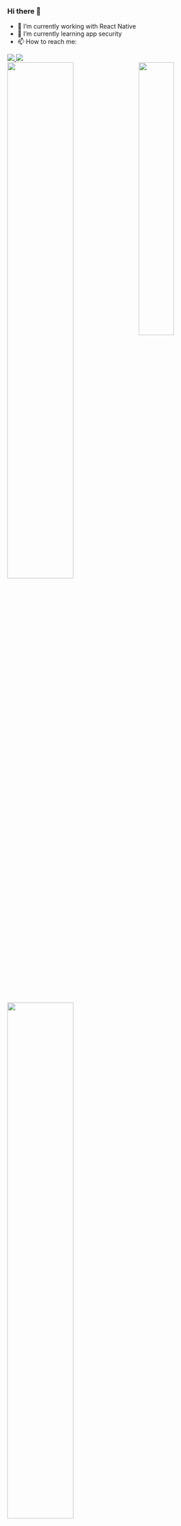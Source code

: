 ### Hi there 👋

- 🔭 I’m currently working with React Native
- 🌱 I’m currently learning app security
- 📫 How to reach me: 
<div> 
  <a href="https://www.linkedin.com/in/aylla-christinne-766892173/" target="_blank"  style="border-radius:5px;">
      <img src="https://img.shields.io/badge/-LinkedIn-%230077B5?style=for-the-badge&logo=linkedin&logoColor=white"/>
  </a> 
  <a href="mailto:ayllachristinne15@gmail.com" style="border-radius:5px;" target="_blank">
     <img src="https://img.shields.io/badge/-Gmail-%23333?style=for-the-badge&logo=gmail&logoColor=white"/>
  </a>
</div>

<div>
   <img align="left"  width="55%" src="https://github-readme-stats.vercel.app/api?username=AyllaChristinne&show_icons=true&theme=tokyonight&include_all_commits=true&count_private=true"/>
   <img align="right" width="40%" src="https://github-readme-stats.vercel.app/api/top-langs/?username=AyllaChristinne&layout=compact&langs_count=6&theme=tokyonight"/>
   <img align="left" width="55%" style="margin-top:1%;" src="https://github-readme-stats.vercel.app/api/wakatime?username=AyllaChristinne&theme=tokyonight" /> 
</div>
    

   

